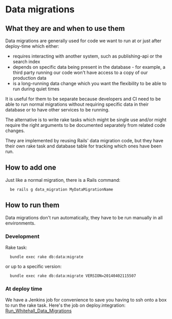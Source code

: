 # Data migrations

## What they are and when to use them

Data migrations are generally used for code we want to run at or just after
deploy-time which either:
* requires interacting with another system, such as publishing-api or the search
  index
* depends on specific data being present in the database - for example, a third
  party running our code won't have access to a copy of our production data
* is a long-running data change which you want the flexibility to be able to run
  during quiet times

It is useful for them to be separate because developers and CI need to be able
to run normal migrations without requiring specific data in their database or to
have other services to be running.

The alternative is to write rake tasks which might be single use and/or might
require the right arguments to be documented separately from related code
changes.

They are implemented by reusing Rails' data migration code, but they have their
own rake task and database table for tracking which ones have been run.

## How to add one

Just like a normal migration, there is a Rails command:

```
  be rails g data_migration MyDataMigrationName
```

## How to run them

Data migrations don't run automatically, they have to be run manually in all
environments.

### Development

Rake task:

```
  bundle exec rake db:data:migrate
```

or up to a specific version:

```
  bundle exec rake db:data:migrate VERSION=20140402115507
```

### At deploy time

We have a Jenkins job for convenience to save you having to ssh onto a box to
run the rake task. Here's the job on deploy.integration: [Run_Whitehall_Data_Migrations](https://deploy.integration.publishing.service.gov.uk/job/Run_Whitehall_Data_Migrations/)
